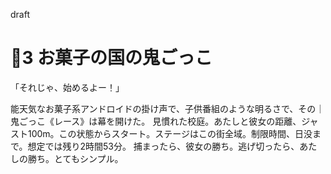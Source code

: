 draft
# 🍨3 お菓子の国の鬼ごっこ

「それじゃ、始めるよー！」

能天気なお菓子系アンドロイドの掛け声で、子供番組のような明るさで、その｜鬼ごっこ《レース》は幕を開けた。
見慣れた校庭。あたしと彼女の距離、ジャスト100m。この状態からスタート。ステージはこの街全域。制限時間、日没まで。想定では残り2時間53分。
捕まったら、彼女の勝ち。逃げ切ったら、あたしの勝ち。とてもシンプル。
